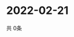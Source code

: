 # 2022-02-21
  共 0条

  <!-- BEGIN -->
  <!-- 最后更新时间Mon Feb 21 2022 00:24:06 GMT+0000 (Coordinated Universal Time) -->
  
  <!-- END -->
  
  
